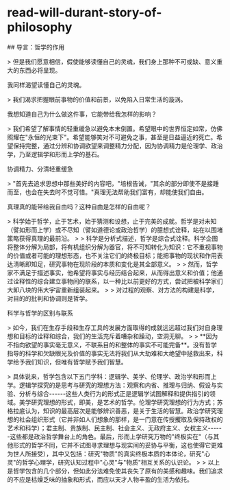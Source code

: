 # read-will-durant-story-of-philosophy
\## 导言：哲学的作用

\>
但是我们愿意相信，假使能够读懂自己的灵魂，我们身上那种不可或缺、意义重大的东西必将呈现。

我同样渴望读懂自己的灵魂。

\> 我们渴求把握眼前事物的价值和前景，以免陷入日常生活的漩涡。

我想知道自己为什么做这件事，它能带给我怎样的影响？

\>
我们希望了解事情的轻重缓急以避免本末倒置。希望眼中的世界恒定如常，仿佛照耀在"永恒的光束下"。希望能够笑对不可避免之事，甚至是日益逼近的死亡。希望保持完整，通过分辨和协调欲望来调整精力分配，因为协调精力是伦理学、政治学，乃至逻辑学和形而上学的基石。

协调精力、分清轻重缓急

\>
"首先去追求思想中那些美好的内容吧，"培根告诫，"其余的部分即使不是接踵而至，也会在失去时不觉可惜。"真理无法帮助我们富有，却能使我们自由。

真理真的能带给我自由吗？这种自由是怎样的自由呢？

\>
科学始于哲学，止于艺术，始于猜测和设想，止于完美的成就。哲学是对未知（譬如形而上学）或不尽知（譬如道德论或政治哲学）的臆想式诠释，站在以围堵策略获得真理的最前沿。
\> \>
科学是分析式描述，哲学是综合式诠释。科学企图将整体分解为局部，将有机组织分解为器官，将不可知转化为知识：它不重视事物的价值或者可能的理想形态，也不关注它们的终极目标；能把事物的现状和作用表达清晰即知足，研究事物在现阶段的本质和变化是其全部意义。
\> \>
然而，哲学家不满足于描述事实，他希望将事实与经历结合起来，从而得出意义和价值；他通过诠释性的综合建立事物间的联系，以一种比以前更好的方式，尝试把被科学家们大卸八块的伟大宇宙重新组装起来。
\> \> 对过程的观察、对方法的构建是科学，对目的的批判和协调则是哲学。

科学与哲学的区别与联系

\>
如今，我们在生存手段和生存工具的发展方面取得的成就远远超过我们对自身理想和目标的诠释和综合，我们的生活充斥着嘈杂和躁动，空洞无聊。
\> \>
\*\*因为不指向欲望的事实毫无意义，不联系目的和整体的事实不可能完备\*\*。没有哲学指导的科学和欠缺眼光及价值的事实无法将我们从大劫难和大绝望中拯救出来，科学给予我们知识，但唯有哲学赋予我们智慧。

\>
具体说来，哲学包含以下五门学科：逻辑学、美学、伦理学、政治学和形而上学。逻辑学探究的是思考与研究的理想方法：观察和内省、推理与归纳、假设与实验、分析与综合------这些人类行为的形式正是逻辑学试图解释和提供指引的领域。美学研究理想的形式，即美，是艺术的哲学。伦理学研究理想的行为方式；苏格拉底认为，知识的最高层次是能够辨识善恶，是关于生活的智慧。政治学研究理想的社会组织形式（它并非如人们想象的那样，是一门意在传授攫取及保持政权的艺术和科学）；君主制、贵族制、民主制、社会主义、无政府主义、女权主义------这些都是政治哲学舞台上的角色。最后，形而上学研究万物的"终极实在"（与其他形式的哲学不同，它并不试图寻求理想与现实间的妥协与平衡，这也使得它更难为世人所接受），其中又包括：研究"物质"的真实终极本质的本体论，研究"心灵"的哲学心理学，研究认知过程中"心灵"与"物质"相互关系的认识论。
\> \>
以上是哲学包含的几个部分，但如此分法难免使其丧失了原有的美感和趣味。我们追求的不应是枯燥乏味的抽象和形式，而应以天才人物丰盈的生活为依托。
